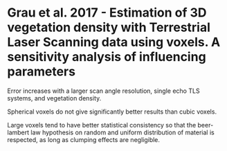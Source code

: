 # Grau et al. 2017 - Estimation of 3D vegetation density with Terrestrial Laser Scanning data using voxels. A sensitivity analysis of influencing parameters

Error increases with a larger scan angle resolution, single echo TLS systems, and vegetation density.

Spherical voxels do not give significantly better results than cubic voxels.

Large voxels tend to have better statistical consistency so that the beer-lambert law hypothesis on random and uniform distribution of material is respected, as long as clumping effects are negligible.


